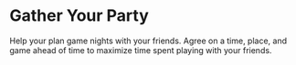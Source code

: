 # Gather Your Party

Help your plan game nights with your friends.  Agree on a time, place, and game ahead of time to maximize time spent playing with your friends.


